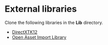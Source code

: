 # External libraries

Clone the following libraries in the **Lib** directory.

-   [DirectXTK12](https://github.com/microsoft/DirectXTK12)
-   [Open Asset Import Library](https://github.com/assimp/assimp)

